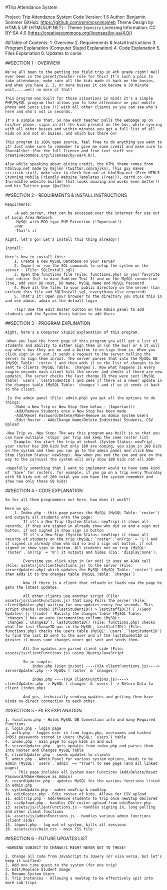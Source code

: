 #Trip Attendance System

Project: Trip Attendance System
Code Version: 1.5
Author: Benjamin Sommer
GitHub: https://github.com/remmosnimajneb
Theme Design by: HTML5 UP (HTML5UP.NET) - Theme `Identity`
Licensing Information: CC BY-SA 4.0 (https://creativecommons.org/licenses/by-sa/4.0/)

##Table of Contents:
	1. Overview
	2. Requirements & Install Instructions
	3. Program Explanation (Computer Stupid Explanation)
	4. Code Explanation
	5. Files Explanation
	6. Updates to come

##SECTION 1 - OVERVIEW

	We've all been to the petting zoo field trip in 4th grade right? Well ever been in the parent/teacher role for this? It's such a pain to take attendance, make sure all the kids made it back on the busses, and when you have 2, 3, or more busses it can become a 30 minute wait.....well no more of that!

	This program was built for those situations in mind! It's a simple PHP/MySQL program that allows you to take attendance on your mobile phone and Syncs Live (!) with all other clients so you can see who's here and who's not in seconds.

	It's a simple as that. So now each teacher pulls the webpage up on his/her phone, signs in all the kids present on the bus, while syncing with all other busses and within minutes you get a full list of all kids on and not on busses, and which bus there on!

	This program is 100% open source, feel free to do anything you want to it! Just make sure to remember to give me some credit and make sure to ShareAlike! (For the full licence and fine text stuff see creativecommons.org/licenses/by-sa/4.0/).

	Also while speaking about giving credit, the HTML theme comes from html5up.net made by @ajlkn (twitter.com/ajlkn). This guy makes siiiiick stuff, make sure to check him out at html5up.net (Free HTML5 Stunning Mobile Friendly Website Templates (Free!)), carrd.co (An Incredible website builder that looks amazing and works even better!) and his Twitter page (@ajlkn).


##SECTION 2 - REQUIRMENTS & INSTALL INSTRUCTIONS
	
	Requirments:

		-A web server, that can be accessed over the internet for use out of Local Area Network
		-MySQL with PDO type PHP Extention (!Important!)
		-PHP
		-That's it

	Aight, let's go! Let's install this thing already!!

	Install: 

	Here's how to install this:
		1. Create a new MySQL Database on your server
		2. Import or run the SQL commands to setup the system on the server - (File: SQLInstall.sql)
		3. Open the functions file (File: functions.php) in your favorite text editor (h/t to mine Sublime Text 3) and on the MySQL connection line, add your DB Host, DB Name, MySQL Name and MySQL Password
		4. Move all the files to your public directory on the server (Can exclude this file and SQLInstall.sql, everything else required)
		5. That's it! Open your browser to the directory you stuck this in and use admin, admin as the defualt login

		-Tip! Use the Edit Roster button on the Admin panel to add students and the System Users button to add Users

##SECTION 3 - PROGRAM EXPLINATION

	Aight, here's a Computer Stupid explanation of this program.

	-When you load the front page of this program you will get a list of students and ability to either sign them in (on the bus) or a it will say who's bus they are on and a button to un-sign them in. When you click sign in or out it sends a request to the server telling the server to sign them in/out. The server parses that into the MySQL DB (MySQL Table: `roster`) and then adds it to the list of changes to be sent to clients (MySQL Table: `changes`). Now what happens is every couple seconds each client hits the server and checks if there are new updates. The server checks the last change ID they were sent (MySQL Table: `users`.`lastStudentID`) and sees if there is a newer update in the changes table (MySQL Table: `changes`) and if so it sends it back to the client.

	-In the admin panel (File: admin.php) you get all the options to do things:
		-Make a New Trip or New Stop (See below - !Important!)
		-Add/Remove Students once a New Stop has been made
		-Add/Reset Password/Delete/Make-Remove as Admin System Users
		-Edit Roster - Add/Change Name/Delete Individual Students, CSV Upload

	-New Trip vs. New Stop: The way this program was built is so that you can have multiple 'stops' per trip and keep the same roster list
		Example: You start the trip at school (System Status: newTrip), your roster has 200 kids but only 180 are coming, you sign in 180 kids on the system and then you can go to the admin panel and click New Stop (System Status: newStop). Now when you end the zoo and are on the way to the carnival the system will only show 180 kids not all 200!

	-Hopefully something that I want to implement would to have some kind of 'Save' for rosters, for example, if you go on a trip every Thursday with 50 kids out of 200 total you can have the system remember and show now only those 50 kids!

##SECTION 4 - CODE EXPLANATION

	So for all them programmers out here, how does it work?!

	Here we go:
		1. Index.php - this page parses the MySQL (MySQL Table: `roster`) and outputs all students onto the page:
			If it's a New Trip (System Status: newTrip) it shows all records, if they are signed in already show who did so and a sign out button, if not signed in show sign in button
			If it's a New Stop (System Status: newStop) it shows all records of students on the trip (MySQL: `roster`.`onTrip` = '1') and if signed in already show who did so and a sign out button, if not signed in show sign in button. All students not on trip (MySQL: `roster`.`onTrip` = '0') it outputs and hides (CSS: 'display:none').

			Everytime you click sign in (or out) it uses an AJAX call (File: assets/js/clientFunctions.js) to the server (File: serverUpdater.php) which updates the MySQL (MySQL Table: `roster`) and then adds it to the changes table (MySQL Table: `changes`)

			Now if there is a client that reloads or loads new the page he gets the latest updates.

			All other clients use another script (File: assets/js/clientFunctions.js) that Long Polls the server (File: clientUpdater.php) waiting for new updates every few seconds. This script checks (code) if(lastStudentID() > lastStaffID()) { //Send Updates! }; (/code) - Basicly the changes table (MySQL Table: `changes`) has an auto incrementing collumn (MySQL: `changes`.`ChangeID`), lastStudentID() (File: functions.php) checks what the last ChangeID was in the MySQL, lastStaffID() (File: functions.php) checks the users table (MySQL: `users`.`lastStudentID`) to find the last ID sent to the user and if the lastStudentID is greater it means some changes never got sent and sends them.

			All the updates are parsed client side (File: assets/js/clientFunctions.js) using JQuery/JavaScript

			So in simple:
				index.php (sign in/out) ----(VIA clientFunctions.js)----> serverUpdater.php --> MySQL (`roster` & `changes`)

				index.php ----(VIA clientFunctions.js)----> clientUpdater.php -> MySQL (`changes` & `users`) -> Return Data to client (index.php)

			And yes, technically sending updates and getting them have kinda no direct connection to each other.

##SECTION 5 - FILES EXPLANATION

	1. functions.php - Holds MySQL DB Connection info and many Required Functions
	2. login.php - login page
	3. auth.php - logges user in from login.php, usernames and hashed (MD5) passwords stored in Users (MySQL: `users`) table
	4. index.php - main page to sign kids in and out
	5. serverUpdater.php - gets updates from index.php and parses them into Roster and Changes MySQL Table
	6. clientUpdater.php - sends updates to clients
	7. admin.php - Admin Panel for various system options, Needs to be admin (MySQL: `users`.`admin` == "true") to see page (and all linked pages)
		- This page includes all System User Functions (Add/Delete/Reset Password/Make-Remove as Admin)
	8. recordUpdater.php - updates MySQL for the various functions listed in admin.php
	9. systemUpdate.php - makes newTrip & newStop
	10. editRoster.php - Edit roster of kids. Allows for CSV upload
	11. editTrip.php - Add/Remove students to trip once newStop declared
	12. csvUpload.php - handles CSV roster upload from editRoster.php
	13. assets/js/clientFunctions.js - handles signing in, long polling and other client functions
	14. assets/js/adminFunctions.js - handles various admin functions (client side)
	15. logout.php - log out of system, kills all sessions
	16. assets/css/main.css - main CSS file

##SECTION 6 - FUTURE UPDATES LIST
	
	-WARNING SUBJECT TO CHANGE/I MIGHT NEVER GET TO THESE!

	1. Change all code from JavaScript to JQuery (or visa versa, but let's keep it unified)
	2. Add one time guest to the system (for one trip)
	3. Edit/Replace Student Image
	4. Rename System Users
	5. Trip Instances - Allowing a newStop to be effectively spit into more sub-trips
